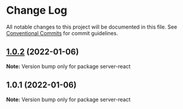# Change Log

All notable changes to this project will be documented in this file.
See [Conventional Commits](https://conventionalcommits.org) for commit guidelines.

## [1.0.2](https://github.com/Khaos93/lerna-example/compare/server-react@1.0.1...server-react@1.0.2) (2022-01-06)

**Note:** Version bump only for package server-react





## 1.0.1 (2022-01-06)

**Note:** Version bump only for package server-react
